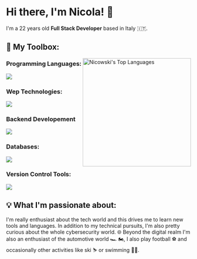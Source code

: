 # Hi there, I'm Nicola! 👋

I'm a 22 years old **Full Stack Developer** based in Italy 🇮🇹.


## 🧰 My Toolbox:

<!-- Languges Stats -->
<div>
<img src="https://github-readme-stats.vercel.app/api/top-langs?username=Nicowski25&layout=compact&card_width=275&theme=github_dark&langs_count=10&hide=c,meson,makefile,m4&exclude_repo=github-readme-stats,BitJanitor,github-activity-readme,fancy-git,challengeBot" alt="Nicowski's Top Languages" align="right" width="295">
</div>
<!-- /Languges Stats -->

###  Programming Languages: 
<img src="https://skillicons.dev/icons?i=js,php,python&perline=8">

###  Wep Technologies: 
<img src="https://skillicons.dev/icons?i=html,css,bootstrap,vue,sass&perline=8">

### Backend Developement
 <img src="https://skillicons.dev/icons?i=nodejs,laravel&perline=8">

### Databases:
<img src="https://skillicons.dev/icons?i=mysql&perline=8">

### Version Control Tools:
 <img src="https://skillicons.dev/icons?i=git,github&perline=8">  
  
## 💡 What I'm passionate about:

I'm really enthusiast about the tech world and this drives me to learn new tools and languages. In addition to my technical pursuits, I'm also pretty curious about the whole cybersecurity world. 
🌐 Beyond the digital realm I'm also an enthusiast of the automotive world 🏎️ 🏍️, I also play football ⚽ and occasionally other activities like ski ⛷️ or swimming 🏊‍♂️.

